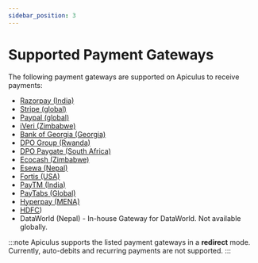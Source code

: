 ```yaml
---
sidebar_position: 3
---
```

# Supported Payment Gateways

The following payment gateways are supported on Apiculus to receive payments:

- [Razorpay (India)](https://razorpay.com/)
- [Stripe (global)](https://stripe.com/)
- [Paypal (global)](https://paypal.com/)
- [iVeri (Zimbabwe)](https://iveri.com/)
- [Bank of Georgia (Georgia)](https://bankofgeorgia.ge/)
- [DPO Group (Rwanda)](https://dpogroup.com/)
- [DPO Paygate (South Africa)](https://paygate.co.za/)
- [Ecocash (Zimbabwe)](https://ecocash.co.zw/)
- [Esewa (Nepal)](https://esewa.com.np/)
- [Fortis (USA)](https://fortispay.com/)
- [PayTM (India)](https://paytm.com/)
- [PayTabs (Global)](https://www.paytabs.com/login)
- [Hyperpay (MENA)](https://wordpresshyperpay.docs.oppwa.com/integrations/widget)
- [HDFC](https://hdfc.com))
- DataWorld (Nepal) - In-house Gateway for DataWorld. Not available globally.

:::note
Apiculus supports the listed payment gateways in a **redirect** mode. Currently, auto-debits and recurring payments are not supported.
:::
